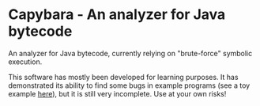 # Capybara - An analyzer for Java bytecode

An analyzer for Java bytecode, currently relying on "brute-force" symbolic execution.

This software has mostly been developed for learning purposes. It has demonstrated its ability to find some bugs in example programs 
(see a toy example [here](src/test/resources/testprojects/TargetedTestCases)), but it is still very incomplete. Use at your own risks!
